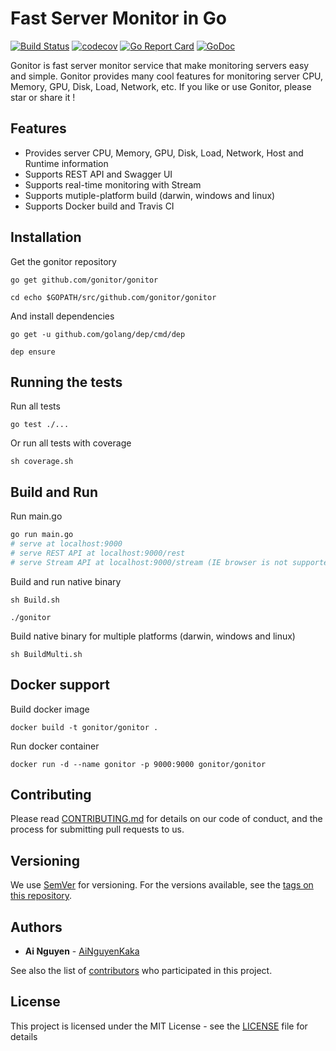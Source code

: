 # Fast Server Monitor in Go
[![Build Status](https://travis-ci.org/gonitor/gonitor.svg?branch=master)](https://travis-ci.org/gonitor/gonitor)
[![codecov](https://codecov.io/gh/gonitor/gonitor/branch/master/graph/badge.svg)](https://codecov.io/gh/gonitor/gonitor)
[![Go Report Card](https://goreportcard.com/badge/github.com/gonitor/gonitor)](https://goreportcard.com/report/github.com/gonitor/gonitor)
[![GoDoc](https://godoc.org/github.com/gonitor/gonitor?status.svg)](https://godoc.org/github.com/gonitor/gonitor)

Gonitor is fast server monitor service that make monitoring servers easy and simple. Gonitor provides many cool features for monitoring server CPU, Memory, GPU, Disk, Load, Network, etc. If you like or use Gonitor, please star or share it ! 

## Features
- Provides server CPU, Memory, GPU, Disk, Load, Network, Host and Runtime information
- Supports REST API and Swagger UI
- Supports real-time monitoring with Stream
- Supports mutiple-platform build (darwin, windows and linux)
- Supports Docker build and Travis CI

## Installation

Get the gonitor repository

```
go get github.com/gonitor/gonitor

cd echo $GOPATH/src/github.com/gonitor/gonitor
```

And install dependencies

```
go get -u github.com/golang/dep/cmd/dep

dep ensure
```

## Running the tests

Run all tests

```
go test ./...
```

Or run all tests with coverage

```
sh coverage.sh
```

## Build and Run

Run main.go
``` bash
go run main.go
# serve at localhost:9000
# serve REST API at localhost:9000/rest
# serve Stream API at localhost:9000/stream (IE browser is not supported)
```

Build and run native binary

```
sh Build.sh

./gonitor
```
Build native binary for multiple platforms (darwin, windows and linux)

```
sh BuildMulti.sh
```

## Docker support 

Build docker image

```
docker build -t gonitor/gonitor .
```

Run docker container

```
docker run -d --name gonitor -p 9000:9000 gonitor/gonitor
```
## Contributing

Please read [CONTRIBUTING.md](CONTRIBUTING.md) for details on our code of conduct, and the process for submitting pull requests to us.

## Versioning

We use [SemVer](http://semver.org/) for versioning. For the versions available, see the [tags on this repository](https://github.com/gonitor/gonitor/tags). 

## Authors

* **Ai Nguyen** - [AiNguyenKaka](https://github.com/ainguyenkaka)

See also the list of [contributors](https://github.com/gonitor/gonitor/contributors) who participated in this project.

## License

This project is licensed under the MIT License - see the [LICENSE](LICENSE) file for details


